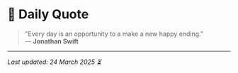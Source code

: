 # 📜 Daily Quote

> "Every day is an opportunity to a make a new happy ending."  
> — **Jonathan Swift**

---

_Last updated: 24 March 2025 ⏳_
